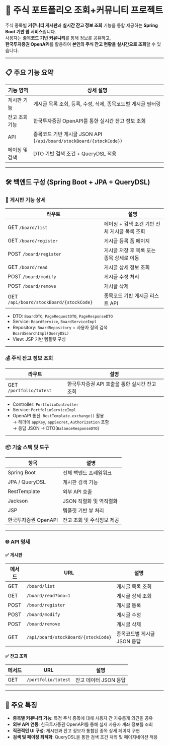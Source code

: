 # 📌 주식 포트폴리오 조회+커뮤니티 프로젝트

주식 종목별 **커뮤니티 게시판**과 **실시간 잔고 정보 조회** 기능을 통합 제공하는 **Spring Boot 기반 웹 서비스**입니다.  
사용자는 **종목코드 기반 커뮤니티**를 통해 정보를 공유하고,  
**한국투자증권 OpenAPI**를 활용하여 **본인의 주식 잔고 현황을 실시간으로 조회**할 수 있습니다.

---

## 📋 주요 기능 요약

| 기능 영역         | 상세 설명 |
|------------------|-----------|
| 게시판 기능       | 게시글 목록 조회, 등록, 수정, 삭제, 종목코드별 게시글 필터링 |
| 잔고 조회 기능    | 한국투자증권 OpenAPI를 통한 실시간 잔고 정보 조회 |
| API          | 종목코드 기반 게시글 JSON API (`/api/board/stockBoard/{stockCode}`) |
| 페이징 및 검색    | DTO 기반 검색 조건 + QueryDSL 적용 |

---

## 🛠 백엔드 구성 (Spring Boot + JPA + QueryDSL)


### 🔧 게시판 기능 상세

| 라우트 | 설명 |
|--------|------|
| GET `/board/list` | 페이징 + 검색 조건 기반 전체 게시글 목록 조회 |
| GET `/board/register` | 게시글 등록 폼 페이지 |
| POST `/board/register` | 게시글 저장 후 목록 또는 종목 상세로 이동 |
| GET `/board/read` | 게시글 상세 정보 조회 |
| POST `/board/modify` | 게시글 수정 처리 |
| POST `/board/remove` | 게시글 삭제 |
| GET `/api/board/stockBoard/{stockCode}` | 종목코드 기반 게시글 리스트 API |

- DTO: `BoardDTO`, `PageRequestDTO`, `PageResponseDTO`
- Service: `BoardService`, `BoardServiceImpl`
- Repository: `BoardRepository` + 사용자 정의 검색 `BoardSearchImpl(QueryDSL)`
- View: JSP 기반 템플릿 구성

---

### 💰 주식 잔고 정보 조회

| 라우트 | 설명 |
|--------|------|
| GET `/portfolio/totest` | 한국투자증권 API 호출을 통한 실시간 잔고 조회 |

- Controller: `PortfolioController`
- Service: `PortfolioServiceImpl`
- OpenAPI 통신: `RestTemplate.exchange()` 활용  
  → 헤더에 `appKey`, `appSecret`, `Authorization` 포함  
  → 응답 JSON → DTO(`BalanceResponseDTO`) 

---

### 📦 기술 스택 및 도구

| 항목 | 설명 |
|------|------|
| Spring Boot | 전체 백엔드 프레임워크 |
| JPA / QueryDSL | 게시판 검색 기능 |
| RestTemplate | 외부 API 호출 |
| Jackson | JSON 직렬화 및 역직렬화 |
| JSP | 템플릿 기반 뷰 처리 |
| 한국투자증권 OpenAPI | 잔고 조회 및 주식정보 제공 |

---

### 🌐 API 명세

#### ✅ 게시판

| 메서드 | URL | 설명 |
|--------|-----|------|
| GET | `/board/list` | 게시글 목록 조회 |
| GET | `/board/read?bno=1` | 게시글 상세 조회 |
| POST | `/board/register` | 게시글 등록 |
| POST | `/board/modify` | 게시글 수정 |
| POST | `/board/remove` | 게시글 삭제 |
| GET | `/api/board/stockBoard/{stockCode}` | 종목코드별 게시글 JSON 응답 |

#### ✅ 잔고 조회

| 메서드 | URL | 설명 |
|--------|-----|------|
| GET | `/portfolio/totest` | 잔고 데이터 JSON 응답 |

---

## 🌟 주요 특징

- **종목별 커뮤니티 기능**: 특정 주식 종목에 대해 사용자 간 자유롭게 의견을 공유
- **외부 API 연동**: 한국투자증권 OpenAPI를 통해 실제 사용자 계좌 정보를 조회
- **직관적인 UI 구성**: 게시판과 잔고 정보가 통합된 종목 상세 페이지 구현
- **검색 및 페이징 최적화**: QueryDSL을 통한 검색 조건 처리 및 페이지네이션 적용
